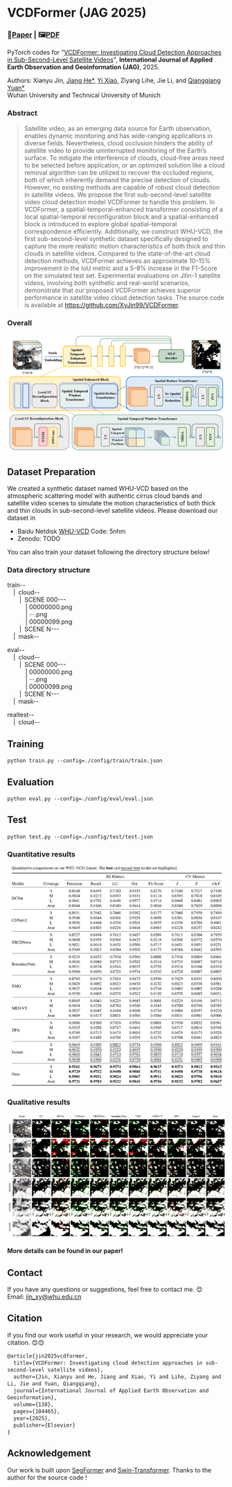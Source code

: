 # VCDFormer (JAG 2025)
### 📖[**Paper**](https://www.sciencedirect.com/science/article/pii/S1569843225001128) | 🖼️[**PDF**](/figures/VCDFormer.pdf)

PyTorch codes for "[VCDFormer: Investigating Cloud Detection Approaches in Sub-Second-Level Satellite Videos](https://www.sciencedirect.com/science/article/pii/S1569843225001128)", **International Journal of Applied Earth Observation and Geoinformation (JAG)**, 2025.

Authors: Xianyu Jin, [Jiang He*](https://jianghe96.github.io/), [Yi Xiao](https://xy-boy.github.io/), Ziyang Lihe, Jie Li, and [Qiangqiang Yuan*](https://www.sgg.whu.edu.cn/info/1425/2104.htm) <br>
Wuhan University and Technical University of Munich

### Abstract
>Satellite video, as an emerging data source for Earth observation, enables dynamic monitoring and has wide-ranging applications in diverse fields. Nevertheless, cloud occlusion hinders the ability of satellite video to provide uninterrupted monitoring of the Earth’s surface. To mitigate the interference of clouds, cloud-free areas need to be selected before application, or an optimized solution like a cloud removal algorithm can be utilized to recover the occluded regions, both of which inherently demand the precise detection of clouds. However, no existing methods are capable of robust cloud detection in satellite videos. We propose the first sub-second-level satellite video cloud detection model VCDFormer to handle this problem. In VCDFormer, a spatial-temporal-enhanced transformer consisting of a local spatial-temporal reconfiguration block and a spatial-enhanced block is introduced to explore global spatial-temporal correspondence efficiently. Additionally, we construct WHU-VCD, the first sub-second-level synthetic dataset specifically designed to capture the more realistic motion characteristics of both thick and thin clouds in satellite videos. Compared to the state-of-the-art cloud detection methods, VCDFormer achieves an approximate 10–15% improvement in the IoU metric and a 5–8% increase in the F1-Score on the simulated test set. Experimental evaluations on Jilin-1 satellite videos, involving both synthetic and real-world scenarios, demonstrate that our proposed VCDFormer achieves superior performance in satellite video cloud detection tasks. The source code is available at https://github.com/XyJin99/VCDFormer.

### Overall
 ![image](/figures/network.png)

## Dataset Preparation
We created a synthetic dataset named WHU-VCD based on the atmospheric scattering model with authentic cirrus cloud bands and satellite video scenes to simulate the motion characteristics of both thick and thin clouds in sub-second-level satellite videos.
Please download our dataset in 
 * Baidu Netdisk [WHU-VCD](https://pan.baidu.com/s/1sCXvKb_3HKq0xtvYx8y5Zg) Code: 5nhm
 * Zenodo: TODO

You can also train your dataset following the directory structure below!
 
### Data directory structure
train--  
&emsp;|&ensp;cloud--  
&emsp;&emsp;|&ensp;SCENE 000---  
&emsp;&emsp;&emsp;| 00000000.png  
&emsp;&emsp;&emsp;| ···.png  
&emsp;&emsp;&emsp;| 00000099.png     
&emsp;&emsp;|&ensp;SCENE N---  
&emsp;|&ensp;mask--  

eval--  
&emsp;|&ensp;cloud--  
&emsp;&emsp;|&ensp;SCENE 000---  
&emsp;&emsp;&emsp;| 00000000.png  
&emsp;&emsp;&emsp;| ···.png  
&emsp;&emsp;&emsp;| 00000099.png    
&emsp;&emsp;|&ensp;SCENE N---  
&emsp;|&ensp;mask--  

realtest--  
&emsp;|&ensp;cloud--  

## Training
```
python train.py --config=./config/train/train.json
```

## Evaluation
```
python eval.py --config=./config/eval/eval.json
```

## Test
```
python test.py --config=./config/test/test.json
```

### Quantitative results
 ![image](/figures/quantitative.png)
### Qualitative results
 ![image](/figures/qualitative.png)
#### More details can be found in our paper!


## Contact
If you have any questions or suggestions, feel free to contact me. 😊  
Email: jin_xy@whu.edu.cn

## Citation
If you find our work useful in your research, we would appreciate your citation. 😊😊
```
@article{jin2025vcdformer,
  title={VCDFormer: Investigating cloud detection approaches in sub-second-level satellite videos},
  author={Jin, Xianyu and He, Jiang and Xiao, Yi and Lihe, Ziyang and Li, Jie and Yuan, Qiangqiang},
  journal={International Journal of Applied Earth Observation and Geoinformation},
  volume={138},
  pages={104465},
  year={2025},
  publisher={Elsevier}
}
```

## Acknowledgement
Our work is built upon [SegFormer](https://github.com/NVlabs/SegFormer) and [Swin-Transformer](https://github.com/microsoft/Swin-Transformer).
Thanks to the author for the source code !
